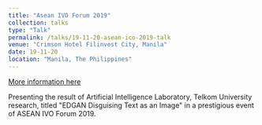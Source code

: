 ```yaml
---
title: "Asean IVO Forum 2019"
collection: talks
type: "Talk"
permalink: /talks/19-11-20-asean-ico-2019-talk
venue: "Crimson Hotel Filinvest City, Manila"
date: 19-11-20
location: "Manila, The Philippines"
---
```


[More information here](https://anditya.staff.telkomuniversity.ac.id/asean-ivo-forum-2019/)

Presenting the result of Artificial Intelligence Laboratory, Telkom University research, titled &quot;EDGAN Disguising Text as an Image&quot; in a prestigious event of ASEAN IVO Forum 2019.
